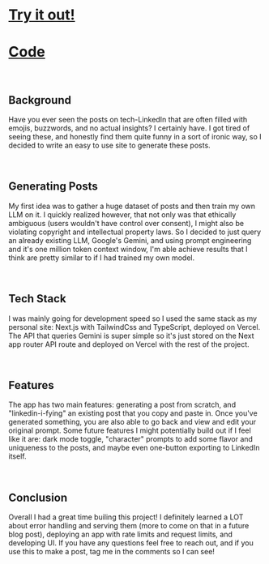 # [Try it out!](https://www.linkdgen.westmike.com)
# [Code](https://github.com/west-mike/linkdgen)

<br>


## Background
Have you ever seen the posts on tech-LinkedIn that are often filled with emojis, buzzwords,
and no actual insights? I certainly have. I got tired of seeing these, and honestly find them
quite funny in a sort of ironic way, so I decided to write an easy to use site to generate these posts.


<br>


## Generating Posts
My first idea was to gather a huge dataset of posts and then train my own LLM on it. I quickly realized
however, that not only was that ethically ambiguous (users wouldn't have control over consent), I might
also be violating copyright and intellectual property laws. So I decided to just query an already existing 
LLM, Google's Gemini, and using prompt engineering and it's one million token context window, I'm able achieve
results that I think are pretty similar to if I had trained my own model. 


<br>


## Tech Stack
I was mainly going for development speed so I used the same stack as my personal site: Next.js with TailwindCss
and TypeScript, deployed on Vercel. The API that queries Gemini is super simple so it's just stored on the Next
app router API route and deployed on Vercel with the rest of the project.


<br>


## Features
The app has two main features: generating a post from scratch, and "linkedin-i-fying" an existing post that you
copy and paste in. Once you've generated something, you are also able to go back and view and edit your original prompt.
Some future features I might potentially build out if I feel like it are: dark mode toggle, "character" prompts to add
some flavor and uniqueness to the posts, and maybe even one-button exporting to LinkedIn itself.


<br>


## Conclusion
Overall I had a great time builing this project! I definitely learned a LOT about error handling and serving them
(more to come on that in a future blog post), deploying an app with rate limits and request limits, and developing UI.
If you have any questions feel free to reach out, and if you use this to make a post, tag me in the comments so I can see!